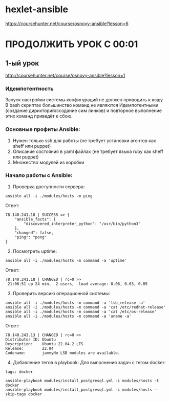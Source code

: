 # hexlet-ansible
https://coursehunter.net/course/osnovy-ansible?lesson=6
# ПРОДОЛЖИТЬ УРОК С 00:01

## 1-ый урок 
http://coursehunter.net/course/osnovy-ansible?lesson=1

### Идемпотентность

Запуск настройки системы конфигураций не должен приводить к кэшу
В bash скриптах большинство команд не являются Идемпотентными (создание дирикторий/создание сим линков) и повторное выполнение этих команд приведёт к сбою.

### Основные профиты Ansible:

1. Нужен только ssh для работы (не требует установки агентов как sheff или puppet)
2. Описание состояния в yaml файлах (не требует языка ruby как sheff или puppet)
3. Множество модулей из коробки

### Начало работы с Ansible:
1. Проверка доступности сервера:
```
ansible all -i ./modules/hosts -m ping
```
Ответ:
```
78.140.241.18 | SUCCESS => {
    "ansible_facts": {
        "discovered_interpreter_python": "/usr/bin/python3"
    },
    "changed": false,
    "ping": "pong"
}
```
2. Посмотреть uptime:
```
ansible all -i ./modules/hosts -m command -a 'uptime'
```
Ответ:
```
78.140.241.18 | CHANGED | rc=0 >>
 21:06:51 up 24 min,  2 users,  load average: 0.06, 0.03, 0.05
```
3. Проверить версию операционной системы:
```
ansible all -i ./modules/hosts -m command -a 'lsb_release -a'
ansible all -i ./modules/hosts -m command -a 'cat /etc/redhat-release'
ansible all -i ./modules/hosts -m command -a 'cat /etc/os-release'
ansible all -i ./modules/hosts -m command -a 'uname -a'
```
Ответ:
```
78.140.243.13 | CHANGED | rc=0 >>
Distributor ID: Ubuntu
Description:    Ubuntu 22.04.2 LTS
Release:        22.04
Codename:       jammyNo LSB modules are available.
```
4. Добавление тегов в playbook:
Для выполнения задач с тегом docker:
```
tags: docker

ansible-playbook modules/install_postgresql.yml -i modules/hosts -t docker
ansible-playbook modules/install_postgresql.yml -i modules/hosts --skip-tags docker
```
